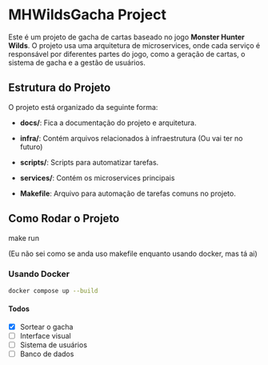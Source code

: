 # MHWildsGacha Project

Este é um projeto de gacha de cartas baseado no jogo **Monster Hunter Wilds**. O projeto usa uma arquitetura de microservices, onde cada serviço é responsável por diferentes partes do jogo, como a geração de cartas, o sistema de gacha e a gestão de usuários.

## Estrutura do Projeto

O projeto está organizado da seguinte forma:


- **docs/**: Fica a  documentação do projeto e arquitetura.

- **infra/**: Contém arquivos relacionados à infraestrutura (Ou vai ter no futuro)

- **scripts/**: Scripts para automatizar tarefas.

- **services/**: Contém os microservices principais

- **Makefile**: Arquivo para automação de tarefas comuns no projeto.

## Como Rodar o Projeto

make run

(Eu não sei como se anda uso makefile enquanto usando docker, mas tá ai)

### Usando Docker

```bash
docker compose up --build
```

#### Todos

- [x] Sortear o gacha
- [ ] Interface visual
- [ ] Sistema de usuários
- [ ] Banco de dados
